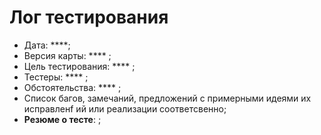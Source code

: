 # Лог тестирования

* Дата: ****;
* Версия карты: **** ;
* Цель тестирования: **** ;
* Тестеры: **** ;
* Обстоятельства: **** ;
* Список багов, замечаний,  предложений с примерными  идеями их исправленf ий или реализации соответсвенно;
* **Резюме о тесте**: ;